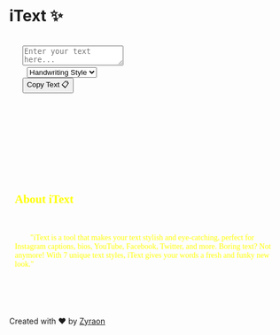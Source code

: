 <!DOCTYPE html>
<html lang="en">
<head>
  <meta charset="UTF-8" />
  <meta name="viewport" content="width=device-width, initial-scale=1.0"/>
  <title>iText - AI Stylish Text Generator</title>
  <link href="https://fonts.googleapis.com/css2?family=Dancing+Script&family=Lobster&family=Pacifico&family=Rubik+Glitch&family=Rubik+Wet+Paint&family=Secular+One&family=Pattaya&display=swap" rel="stylesheet"/>
  <style>
    body {
      background: linear-gradient(45deg, #2b1055, #7597de);
      min-height: 100vh;
      color: white;
      font-family: 'Arial', sans-serif;
      padding: 20px;
    }

    .container {
      max-width: 800px;
      margin: 0 auto;
      text-align: center;
    }

    h1 {
      font-family: 'Rubik Wet Paint', cursive;
      color: #ff6b6b;
      text-shadow: 2px 2px 4px rgba(0,0,0,0.3);
      font-size: 2.5em;
    }

    .input-section {
      margin: 30px 0;
    }

    textarea {
      width: 80%;
      height: 100px;
      padding: 15px;
      border-radius: 15px;
      border: 3px solid #ff6b6b;
      background: rgba(255,255,255,0.9);
      font-size: 1.2em;
    }

    .style-selector {
      margin: 20px 0;
    }

    select {
      padding: 10px 20px;
      border-radius: 25px;
      background: #ff6b6b;
      color: white;
      border: none;
      font-weight: bold;
      cursor: pointer;
    }

    .output-section {
      background: rgba(255,255,255,0.1);
      padding: 20px;
      border-radius: 20px;
      margin: 20px 0;
      min-height: 100px;
    }

    .styled-text {
      font-size: 1.5em;
      margin: 20px 0;
      padding: 15px;
      word-wrap: break-word;
    }

    .copy-btn {
      background: #4CAF50;
      color: white;
      border: none;
      padding: 12px 25px;
      border-radius: 25px;
      cursor: pointer;
      font-size: 1.1em;
      transition: transform 0.3s, background-color 0.3s, opacity 0.3s;
      margin-top: 15px;
    }

    .copy-btn:hover {
      transform: scale(1.05);
    }

    .credit {
      margin-top: 30px;
      font-family: 'Dancing Script', cursive;
      font-size: 1.4em;
      color: #ffd93d;
    }
  </style>
</head>
<body>
  <div class="container">
    <h1>iText ✨</h1>
    <div class="input-section">
      <textarea id="inputText" placeholder="Enter your text here..."></textarea>
      <div class="style-selector">
        <select id="styleSelect">
          <option value="handwriting">Handwriting Style</option>
          <option value="bold-style">Bold Style</option>
          <option value="aesthetic">Aesthetic Style</option>
          <option value="cyber">Cyber Style</option>
          <option value="graffiti">Graffiti Style</option>
          <option value="modern">Modern Style</option>
          <option value="gradient-text">Gradient Style</option>
        </select>
      </div>
      <button class="copy-btn" onclick="copyText()">Copy Text 📋</button>
    </div>

    <div class="output-section">
      <div id="output" class="styled-text"></div>
    </div>

    <div style="padding: 10px;">
      <h2 style="color: yellow; font-family: 'Pattaya', cursive;">About iText</h2>
      <p style="color: yellow; font-family: 'Pattaya', cursive;">
        "iText is a tool that makes your text stylish and eye-catching, perfect for Instagram captions, bios, YouTube, Facebook, Twitter, and more. Boring text? Not anymore! With 7 unique text styles, iText gives your words a fresh and funky new look."
      </p>
    </div>

    <div class="credit">
  Created with ❤️ by <a href="https://instagram.com/zyraon" target="_blank" class="no-underline">Zyraon</a>
</div>

  </div>

  <script>
    const styles = {
      'handwriting': text => toScript(text),
      'roman': text => text.split('').map(toItalic).join(''),
      'bold-style': text => text.replace(/[a-z]/gi, c =>
        String.fromCodePoint(
          c >= 'A' && c <= 'Z' ? c.charCodeAt(0) + 119743 :
          c >= 'a' && c <= 'z' ? c.charCodeAt(0) + 119737 :
          c.charCodeAt(0)
        )
      ),
      'aesthetic': text => text.split('').join(' '),
      'cyber': text => toGlitch(text),
      'graffiti': text => toBubble(text),
      'modern': text => text.toUpperCase().split('').join(' '),
      'shadow': text => text + ' ' + text,
      'gradient-text': text => text.split('').map((c, i) => i % 2 === 0 ? c.toUpperCase() : c.toLowerCase()).join('')
    };

    function updateText() {
      const text = inputText.value;
      const style = styleSelect.value;
      const styled = styles[style] ? styles[style](text) : text;
      output.className = 'styled-text';
      output.textContent = styled;
    }

    function copyText() {
      updateText();
      const text = output.textContent.trim();

      if (!text) {
        showCopyMessage("Please enter text!", "#e74c3c");
        return;
      }

      navigator.clipboard.writeText(text)
        .then(() => {
          if (copySound) copySound.play();
          showCopyMessage("Copied!", "#2ecc71");
        })
        .catch(err => {
          console.error('Copy failed:', err);
        });
    }

    function showCopyMessage(message, bgColor) {
      const originalText = copyBtn.textContent;
      copyBtn.textContent = message;
      copyBtn.style.backgroundColor = bgColor;
      copyBtn.style.opacity = 0.8;

      setTimeout(() => {
        copyBtn.textContent = originalText;
        copyBtn.style.backgroundColor = "#4CAF50";
        copyBtn.style.opacity = 1;
      }, 2000);
    }

    // Helpers
    function toScript(text) {
      const map = {'A':'𝒜','B':'ℬ','C':'𝒞','D':'𝒟','E':'ℰ','F':'ℱ','G':'𝒢','H':'ℋ','I':'ℐ','J':'𝒥','K':'𝒦','L':'ℒ','M':'ℳ','N':'𝒩','O':'𝒪','P':'𝒫','Q':'𝒬','R':'ℛ','S':'𝒮','T':'𝒯','U':'𝒰','V':'𝒱','W':'𝒲','X':'𝒳','Y':'𝒴','Z':'𝒵','a':'𝒶','b':'𝒷','c':'𝒸','d':'𝒹','e':'ℯ','f':'𝒻','g':'ℊ','h':'𝒽','i':'𝒾','j':'𝒿','k':'𝓀','l':'𝓁','m':'𝓂','n':'𝓃','o':'ℴ','p':'𝓅','q':'𝓆','r':'𝓇','s':'𝓈','t':'𝓉','u':'𝓊','v':'𝓋','w':'𝓌','x':'𝓍','y':'𝓎','z':'𝓏'};
      return text.split('').map(c => map[c] || c).join('');
    }

    function toItalic(c) {
      const code = c.charCodeAt(0);
      if (c >= 'A' && c <= 'Z') return String.fromCodePoint(0x1D434 + (code - 65));
      if (c >= 'a' && c <= 'z') return String.fromCodePoint(0x1D44E + (code - 97));
      return c;
    }

    function toGlitch(text) {
      const glitch = {'A':'ꓮ','B':'𐊂','C':'Ͼ','D':'ꓷ','E':'Ɛ','F':'Ϝ','G':'ꓖ','H':'ʜ','I':'Ι','J':'Ϳ','K':'Ҝ','L':'ᒪ','M':'Ⲙ','N':'Ͷ','O':'Ⲟ','P':'ꓑ','Q':'Ⴓ','R':'ꓣ','S':'Ϛ','T':'Ͳ','U':'Ս','V':'Ѵ','W':'ꓪ','X':'ϰ','Y':'Ƴ','Z':'ꓜ'};
      return text.toUpperCase().split('').map(c => glitch[c] || c).join('');
    }

    function toBubble(text) {
      return text.split('').map(c => {
        const code = c.charCodeAt(0);
        if (c >= 'a' && c <= 'z') return String.fromCodePoint(0x24D0 + (code - 97));
        if (c >= 'A' && c <= 'Z') return String.fromCodePoint(0x24B6 + (code - 65));
        return c;
      }).join('');
    }

    inputText.addEventListener('input', updateText);
    styleSelect.addEventListener('change', updateText);
    updateText(); // initial
  </script>
</body>
</html>
